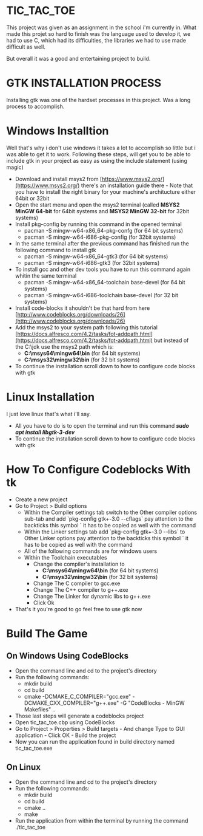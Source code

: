 # TIC_TAC_TOE

This project was given as an assignment in the school i'm currently in.
What made this projet so hard to finish was the language used to develop it, we had to use C, which had its difficulties, the libraries we had to use made difficult as well.

But overall it was a good and entertaining project to build.

# GTK INSTALLATION PROCESS

Installing gtk was one of the hardset processes in this project. Was a long process to accomplish.

# Windows Installtion

Well that's why i don't use windows it takes a lot to accomplish so little but i was able to get it to work.
Following these steps, will get you to be able to include gtk in your project as easy as using the include statement (using magic)

- Download and install msys2 from [https://www.msys2.org/](https://www.msys2.org/) there's an installation guide there - Note that you have to install the right binary for your machine's architucture either 64bit or 32bit
- Open the start menu and open the msys2 terminal (called **MSYS2 MinGW 64-bit** for 64bit systems and **MSYS2 MinGW 32-bit** for 32bit systems)
- Install pkg-config by running this command in the opened terminal 
	- pacman -S mingw-w64-x86_64-pkg-confg (for 64 bit systems) 
	- pacman -S mingw-w64-i686-pkg-config (for 32bit systems)
- In the same terminal after the previous command has finished run the following command to install gtk 
	- pacman -S mingw-w64-x86_64-gtk3 (for 64 bit systems) 
	- pacman -S mingw-w64-i686-gtk3 (for 32bit systems)
- To install gcc and other dev tools you have to run this command again whitin the same terminal 
	- pacman -S mingw-w64-x86_64-toolchain base-devel (for 64 bit systems) 
	- pacman -S mingw-w64-i686-toolchain base-devel (for 32 bit systems)
- Install code-blocks it shouldn't be that hard from here [http://www.codeblocks.org/downloads/26](http://www.codeblocks.org/downloads/26)
- Add the msys2 to your system path following this tutorial [https://docs.alfresco.com/4.2/tasks/fot-addpath.html](https://docs.alfresco.com/4.2/tasks/fot-addpath.html) but instead of the C:\jdk use the msys2 path which is: 
	- **C:\msys64\mingw64\bin** (for 64 bit systems) 
	- **C:\msys32\mingw32\bin** (for 32 bit systems)
- To continue the installation scroll down to how to configure code blocks with gtk

# Linux Installation

I just love linux that's what i'll say.

- All you have to do is to open the terminal and run this command **_sudo apt install libgtk-3-dev_**
- To continue the installation scroll down to how to configure code blocks with gtk

# How To Configure Codeblocks With tk

- Create a new project
- Go to Project > Build options 
	- Within the Compiler settings tab switch to the Other compiler options sub-tab and add \`pkg-config gtk+-3.0 --cflags\` pay attention to the backticks this symbol \` it has to be copied as well with the command 
	- Within the Linker settings tab add \`pkg-config gtk+-3.0 --libs\` to Other Linker options pay attention to the backticks this symbol \` it has to be copied as well with the command 
	- All of the following commands are for windows users 
	- Within the Toolchain executables 
		- Change the compiler's installation to 
			- **C:\msys64\mingw64\bin** (for 64 bit systems) 
			- **C:\msys32\mingw32\bin** (for 32 bit systems) 
		- Change The C compiler to gcc.exe 
		- Change The C++ compiler to g++.exe 
		- Change The Linker for dynamic libs to g++.exe 
		- Click Ok
- That's it you're good to go feel free to use gtk now

# Build The Game

## On Windows Using CodeBlocks
- Open the command line and cd to the project's directory
- Run the following commands:
	- mkdir build
	- cd build
	- cmake -DCMAKE_C_COMPILER="gcc.exe" -DCMAKE_CXX_COMPILER="g++.exe" -G "CodeBlocks - MinGW Makefiles" ..
- Those last steps will generate a codeblocks project
- Open tic_tac_toe.cbp using CodeBlocks
- Go to Project > Properties > Build targets
      - And change Type to GUI application
      - Click OK
      - Build the project
 - Now you can run the application found in build directory named tic_tac_toe.exe
 ## On Linux
 - Open the command line and cd to the project's directory
 - Run the following commands:
      - mkdir build
      - cd build
      - cmake ..
      - make
 - Run the application from within the terminal by running the command ./tic_tac_toe
